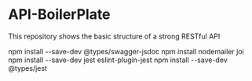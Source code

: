 # API-BoilerPlate
This repository shows the basic structure of a strong RESTful API

npm install --save-dev @types/swagger-jsdoc
npm install nodemailer joi
npm install --save-dev jest eslint-plugin-jest
npm install --save-dev @types/jest
